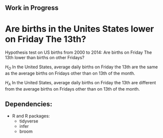 ## Work in Progress

# Are births in the Unites States lower on Friday The 13th?

Hypothesis test on US births from 2000 to 2014: Are births on Friday The 13th lower than births on other Fridays?

$H_O$ In the United States, average daily births on Friday the 13th are the same as the average births on Fridays other than on 13th of the month.

$H_A$ In the United States, average daily births on Friday the 13th are different from the average births on Fridays other than on 13th of the month.

## Dependencies:
- R and R packages:
  - tidyverse
  - infer
  - broom

